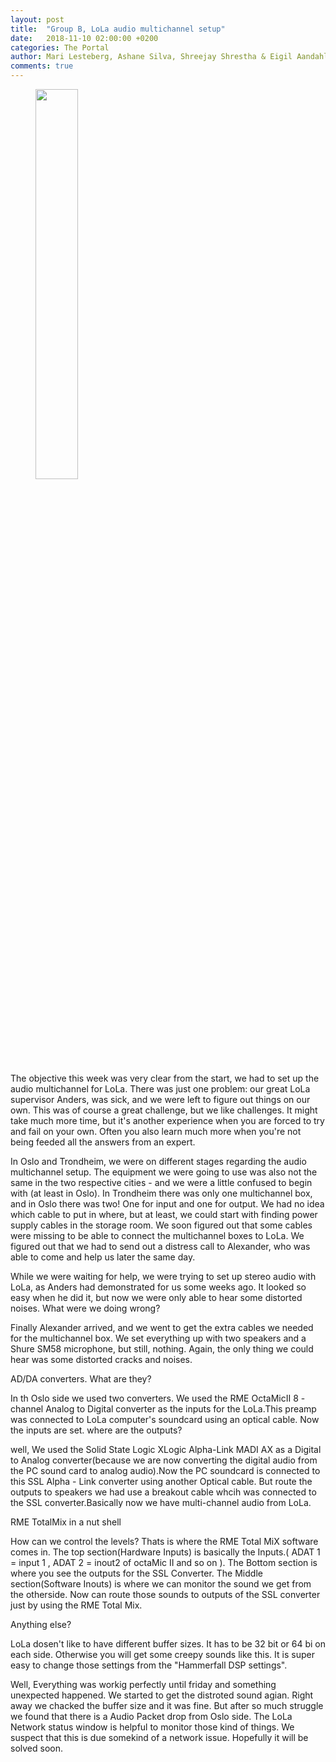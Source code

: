 ```yaml
---
layout: post
title:  "Group B, LoLa audio multichannel setup"
date:   2018-11-10 02:00:00 +0200
categories: The Portal
author: Mari Lesteberg, Ashane Silva, Shreejay Shrestha & Eigil Aandahl
comments: true
---
```


<figure>
<img src="" alt="" width="40%" />
</figure>

The objective this week was very clear from the start, we had to set up the audio multichannel for LoLa. There was just one
problem: our great LoLa supervisor Anders, was sick, and we were left to figure out things on our own. This was of course a 
great challenge, but we like challenges. It might take much more time, but it's another experience when you are forced to try 
and fail on your own. Often you also learn much more when you're not being feeded all the answers from an expert.

In Oslo and Trondheim, we were on different stages regarding the audio multichannel setup. The equipment we were going to use 
was also not the same in the two respective cities - and we were a little confused to begin with (at least in Oslo). In 
Trondheim there was only one multichannel box, and in Oslo there was two! One for input and one for output. We had no idea 
which cable to put in where, but at least, we could start with finding power supply cables in the storage room. We soon 
figured out that some cables were missing to be able to connect the multichannel boxes to LoLa. We figured out that we had to 
send out a distress call to Alexander, who was able to come and help us later the same day. 

While we were waiting for help, we were trying to set up stereo audio with LoLa, as Anders had demonstrated for us some weeks 
ago. It looked so easy when he did it, but now we were only able to hear some distorted noises. What were we doing wrong? 

Finally Alexander arrived, and we went to get the extra cables we needed for the multichannel box. We set everything up with 
two speakers and a Shure SM58 microphone, but still, nothing. Again, the only thing we could hear was some distorted cracks 
and noises.

AD/DA converters. What are they? 

In th Oslo side we used two converters. We used the RME OctaMicII 8 - channel Analog to Digital converter as the inputs for the LoLa.This preamp was connected to LoLa computer's soundcard using an optical cable. Now the inputs are set. where are the outputs? 

well, We used the Solid State Logic XLogic Alpha-Link MADI AX as a Digital to Analog converter(because we are now converting the digital audio from the PC sound card to analog audio).Now the PC soundcard is connected to this SSL Alpha - Link converter using another Optical cable. But route the outputs to speakers we had use a breakout cable whcih was connected to the SSL converter.Basically now we have multi-channel audio from LoLa.  


RME TotalMix in a nut shell 

How can we control the levels? Thats is where the RME Total MiX software comes in. The top section(Hardware Inputs) is basically the Inputs.( ADAT 1 = input 1 , ADAT 2 = inout2 of octaMic II and so on ). The Bottom section is where you see the outputs for the SSL Converter. The Middle section(Software Inouts) is where we can monitor the sound we get from the otherside. Now can route those sounds to outputs of the SSL converter just by using the RME Total Mix. 


Anything else?

LoLa dosen't like to have different buffer sizes. It has to be 32 bit or 64 bi on each side. Otherwise you will get some creepy sounds like this. It is super easy to change those settings from the "Hammerfall DSP settings".





Well, Everything was workig perfectly until friday and something unexpected happened. We started to get the distroted sound agian. Right away we chacked the buffer size and it was fine. But after so much struggle we found that there is a Audio Packet drop from Oslo side. The LoLa Network status window is helpful to monitor those kind of things. We suspect that this is due somekind of a network issue. Hopefully it will be solved soon. 

